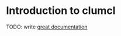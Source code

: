 # Introduction to clumcl

TODO: write [great documentation](http://jacobian.org/writing/great-documentation/what-to-write/)
